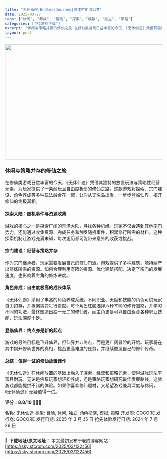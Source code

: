 ```yaml
---
title: "无休仙途|EndlessJourney|简体中文|952M"
date: 2025-03-27
tags: ["休闲", "养成", "冒险", "探索", "模拟", "独立", "策略"]
categories: ["PC游戏下载"]
excerpt: "休闲与策略并存的修仙之旅 在修仙类游戏日益丰富的今天，《无休仙途》凭借其独特的放置玩法与策略性经营元素，为玩家提供了一条耐玩且自由度极高的修仙之路。这款游戏将探索、宗门建设、角色养成等多种玩法融合在一起，让你从无名岛出发，一步步登临仙界，揭开修仙的终极真相。 探索大陆：随机事件与资源收集 游戏的核心&hellip;"
layout: post
---
```


<img class="aligncenter size-full wp-image-122457" src="https://sky.sfcrom.com/wp-content/uploads/2025/03/202503271030522.webp" alt="" width="660" height="370" />
<h3><strong>休闲与策略并存的修仙之旅</strong></h3>
在修仙类游戏日益丰富的今天，《无休仙途》凭借其独特的放置玩法与策略性经营元素，为玩家提供了一条耐玩且自由度极高的修仙之路。这款游戏将探索、宗门建设、角色养成等多种玩法融合在一起，让你从无名岛出发，一步步登临仙界，揭开修仙的终极真相。
<h4><strong>探索大陆：随机事件与资源收集</strong></h4>
游戏的核心之一是探索广阔的荒泽大陆，寻找各种机缘。玩家不仅会遇到其他宗门势力，还能通过收集资源、完成任务和触发随机事件，积累修行所需的材料。这种探索机制让游戏充满未知，每次游历都可能带来意外的收获或挑战。
<h4><strong>宗门建设：经营与策略并存</strong></h4>
作为宗门继承者，玩家需要发展自己的修仙门派。游戏提供了多种建筑，能持续产出修炼所需的资源。如何合理利用有限的资源、优化建筑搭配，决定了宗门的发展速度，也影响着主角的修炼进度。
<h4><strong>角色养成：自由度极高的成长体系</strong></h4>
《无休仙途》采用了丰富的角色养成系统，不同职业、天赋和技能的角色可供玩家自由招募，并根据需要进行搭配。每个角色还能选择六种不同的修行道路，并学习不同的功法，最终塑造出独一无二的修仙者。而主角更是可以自由组合各种职业技能，玩法深度十足。
<h4><strong>登临仙界：终点亦是新的起点</strong></h4>
游戏的最终目标是飞升仙界，但仙界并非终点，而是更广阔冒险的开始。玩家将在其中揭开修仙世界的真相，挑战更高难度的任务，并继续塑造自己的修仙传奇。
<h4><strong>总结：值得一试的修仙放置佳作</strong></h4>
《无休仙途》在休闲放置的基础上融入了探索、经营和策略元素，使得游戏玩法丰富且耐玩。无论是佛系玩家想轻松养成，还是策略玩家想研究最佳发展路线，这款游戏都能提供不错的体验。如果你喜欢修仙题材，又希望游戏兼具深度与休闲，《无休仙途》无疑值得一试。

<strong>评分：8.8/10</strong> 🌿🧘‍♂️

名称: 无休仙途
类型: 冒险, 休闲, 独立, 角色扮演, 模拟, 策略
开发商: GOCORE
发行商: GOCORE
发行日期: 2025 年 3 月 25 日
抢先体验发行日期: 2024 年 7 月 26 日

---
📖 **下载地址/原文地址：** 本文最初发布于我的博客网站：[https://sky.sfcrom.com/2025/03/122456](https://sky.sfcrom.com/2025/03/122456)
